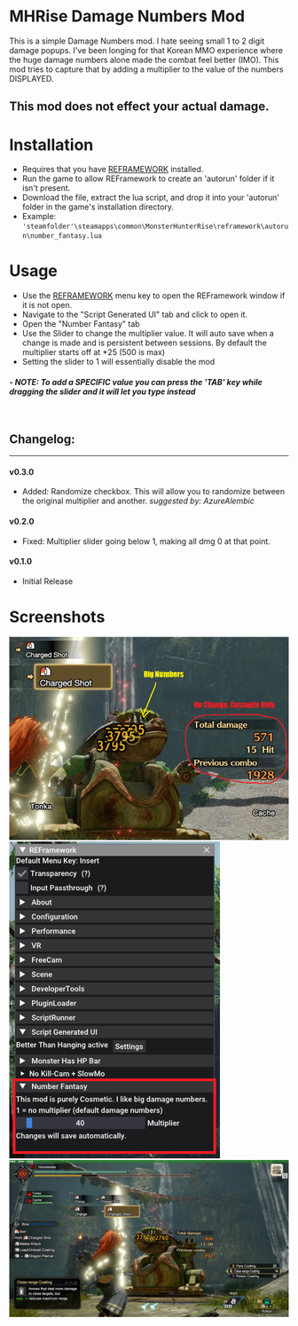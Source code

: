 # MHRise Damage Numbers Mod
This is a simple Damage Numbers mod. I hate seeing small 1 to 2 digit damage popups. I've been longing for that Korean MMO experience where the huge damage numbers alone made the combat feel better (IMO). This mod tries to capture that by adding a multiplier to the value of the numbers DISPLAYED. 

## This mod does not effect your actual damage. 


# Installation
- Requires that you have [REFRAMEWORK](https://www.nexusmods.com/monsterhunterrise/mods/26) installed.
- Run the game to allow REFramework to create an 'autorun' folder if it isn't present.
- Download the file, extract the lua script, and drop it into your 'autorun' folder in the game's installation directory.
- Example: `` 'steamfolder'\steamapps\common\MonsterHunterRise\reframework\autorun\number_fantasy.lua``


# Usage
- Use the [REFRAMEWORK](https://www.nexusmods.com/monsterhunterrise/mods/26) menu key to open the REFramework window if it is not open.
- Navigate to the "Script Generated UI" tab and click to open it.
- Open the "Number Fantasy" tab
- Use the Slider to change the multiplier value. It will auto save when a change is made and is persistent between sessions. By default the multiplier starts off at *25 (500 is max)
- Setting the slider to 1 will essentially disable the mod
#### - *NOTE: To add a SPECIFIC value you can press the 'TAB' key while dragging the slider and it will let you type instead*
<br>

## Changelog:
---
#### v0.3.0
- Added: Randomize checkbox. This will allow you to randomize between the original multiplier and another. 
*suggested by: AzureAlembic*
#### v0.2.0
- Fixed: Multiplier slider going below 1, making all dmg 0 at that point.
#### v0.1.0
- Initial Release

# Screenshots

![closeup](screenshots/closeupdmg.png)
![ref](screenshots/reframeworkmenu.png)
![big](screenshots/regular.jpg)
